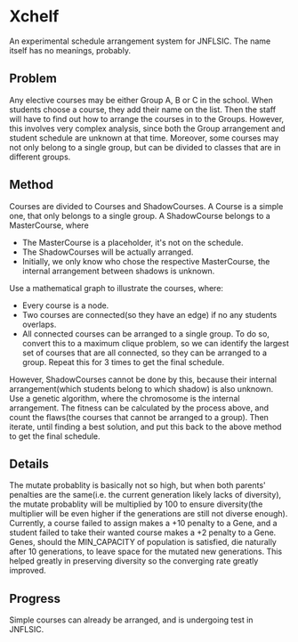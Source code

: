 # Xchelf
An experimental schedule arrangement system for JNFLSIC.
The name itself has no meanings, probably.

## Problem
Any elective courses may be either Group A, B or C in the school.
When students choose a course, they add their name on the list.
Then the staff will have to find out how to arrange the courses in to the Groups.
However, this involves very complex analysis, since both the Group arrangement and student schedule are unknown at that time.
Moreover, some courses may not only belong to a single group, but can be divided to classes that are in different groups.

## Method
Courses are divided to Courses and ShadowCourses.
A Course is a simple one, that only belongs to a single group.
A ShadowCourse belongs to a MasterCourse, where
- The MasterCourse is a placeholder, it's not on the schedule.
- The ShadowCourses will be actually arranged.
- Initially, we only know who chose the respective MasterCourse, the internal arrangement between shadows is unknown.

Use a mathematical graph to illustrate the courses, where:
- Every course is a node.
- Two courses are connected(so they have an edge) if no any students overlaps.
- All connected courses can be arranged to a single group.
To do so, convert this to a maximum clique problem, so we can identify the largest set of courses that are all connected, so they can be arranged to a group.
Repeat this for 3 times to get the final schedule.

However, ShadowCourses cannot be done by this, because their internal arrangement(which students belong to which shadow) is also unknown.
Use a genetic algorithm, where the chromosome is the internal arrangement.
The fitness can be calculated by the process above, and count the flaws(the courses that cannot be arranged to a group).
Then iterate, until finding a best solution, and put this back to the above method to get the final schedule.

## Details
The mutate probablity is basically not so high, but when both parents' penalties are the same(i.e. the current generation likely lacks of diversity), the mutate probablity will be multiplied by 100 to ensure diversity(the multiplier will be even higher if the generations are still not diverse enough).
Currently, a course failed to assign makes a +10 penalty to a Gene, and a student failed to take their wanted course makes a +2 penalty to a Gene.
Genes, should the MIN_CAPACITY of population is satisfied, die naturally after 10 generations, to leave space for the mutated new generations. This helped greatly in preserving diversity so the converging rate greatly improved.

## Progress
Simple courses can already be arranged, and is undergoing test in JNFLSIC.
